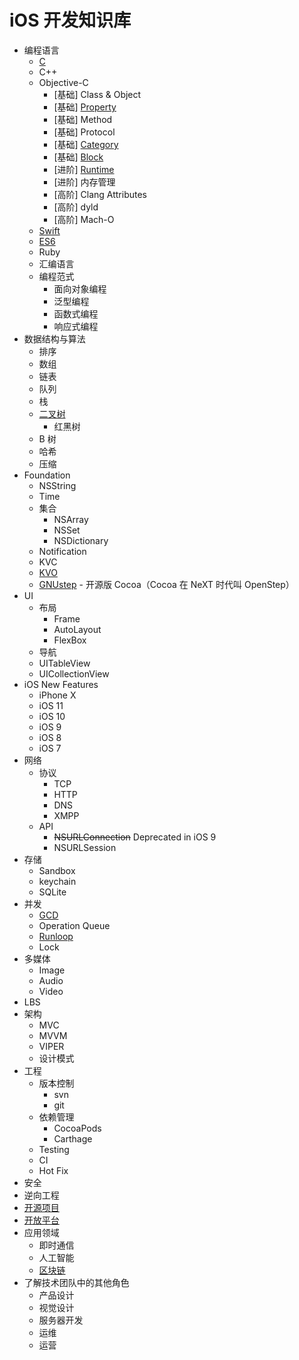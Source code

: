 # iOS 开发知识库

- 编程语言
    - [C](C.md)
    - C++
    - Objective-C
        - [基础] Class & Object
        - [基础] [Property](OC_Property.md)
        - [基础] Method
        - [基础] Protocol
        - [基础] [Category](OC_Category.md)
        - [基础] [Block](OC_Block.md)
        - [进阶] [Runtime](OC_Runtime.md)
        - [进阶] 内存管理
        - [高阶] Clang Attributes
        - [高阶] dyld
        - [高阶] Mach-O
    - [Swift](Swift.md)
    - [ES6](ES6.md)
    - Ruby
    - 汇编语言
    - 编程范式
        - 面向对象编程
        - 泛型编程
        - 函数式编程
        - 响应式编程
- 数据结构与算法
    - 排序
    - 数组
    - 链表
    - 队列
    - 栈
    - [二叉树](Algorithm/BinaryTree.md)
        - 红黑树
    - B 树
    - 哈希
    - 压缩
- Foundation
    - NSString
    - Time
    - 集合
        - NSArray
        - NSSet
        - NSDictionary
    - Notification
    - KVC
    - [KVO](KVO.md)
    - [GNUstep](http://gnustep.org) - 开源版 Cocoa（Cocoa 在 NeXT 时代叫 OpenStep）
- UI
    - 布局
        - Frame
        - AutoLayout
        - FlexBox
    - 导航
    - UITableView
    - UICollectionView
- iOS New Features
    - iPhone X
    - iOS 11
    - iOS 10
    - iOS 9
    - iOS 8
    - iOS 7
- 网络
    - 协议
        - TCP
        - HTTP
        - DNS
        - XMPP
    - API
        - <del>NSURLConnection</del> Deprecated in iOS 9
        - NSURLSession
- 存储
    - Sandbox
    - keychain
    - SQLite
- 并发
    - [GCD](GCD.md)
    - Operation Queue
    - [Runloop](Runloop.md)
    - Lock
- 多媒体
    - Image
    - Audio
    - Video
- LBS
- 架构
    - MVC
    - MVVM
    - VIPER
    - 设计模式
- 工程
    - 版本控制
        - svn
        - git
    - 依赖管理
        - CocoaPods
        - Carthage
    - Testing
    - CI
    - Hot Fix
- 安全
- 逆向工程
- [开源项目](OpenSource.md)
- [开放平台](OpenPlatform.md)
- 应用领域
    - 即时通信
    - 人工智能
    - [区块链](Blockchain.md)
- 了解技术团队中的其他角色
    - 产品设计
    - 视觉设计
    - 服务器开发
    - 运维
    - 运营